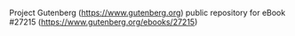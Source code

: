 Project Gutenberg (https://www.gutenberg.org) public repository for eBook #27215 (https://www.gutenberg.org/ebooks/27215)
